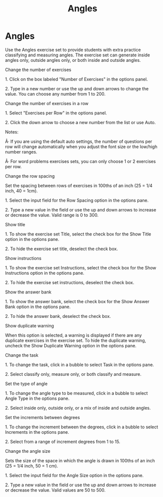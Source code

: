 ﻿---
title: Angles
category: reference
---

# Angles

Use the Angles exercise set to provide students with extra practice classifying and measuring angles. The exercise set can generate inside angles only, outside angles only, or both inside and outside angles.

Change the number of exercises

1\. Click on the box labeled "Number of Exercises" in the options panel.

2\. Type in a new number or use the up and down arrows to change the value. You can choose any number from 1 to 200.

Change the number of exercises in a row

1\. Select "Exercises per Row" in the options panel.

2\. Click the down arrow to choose a new number from the list or use Auto.

Notes:

Â· If you are using the default auto settings, the number of questions per row will change automatically when you adjust the font size or the low/high number ranges.

Â· For word problems exercises sets, you can only choose 1 or 2 exercises per row.

Change the row spacing

Set the spacing between rows of exercises in 100ths of an inch (25 = 1/4 inch, 40 = 1cm).

1\. Select the input field for the Row Spacing option in the options pane.

2\. Type a new value in the field or use the up and down arrows to increase or decrease the value. Valid range is 0 to 300.

Show title

1\. To show the exercise set Title, select the check box for the Show Title option in the options pane.

2\. To hide the exercise set title, deselect the check box.

Show instructions

1\. To show the exercise set Instructions, select the check box for the Show Instructions option in the options pane.

2\. To hide the exercise set instructions, deselect the check box.

Show the answer bank

1\. To show the answer bank, select the check box for the Show Answer Bank option in the options pane.

2\. To hide the answer bank, deselect the check box.

Show duplicate warning

When this option is selected, a warning is displayed if there are any duplicate exercises in the exercise set. To hide the duplicate warning, uncheck the Show Duplicate Warning option in the options pane.

Change the task

1\. To change the task, click in a bubble to select Task in the options pane.

2\. Select classify only, measure only, or both classify and measure.

Set the type of angle

1\. To change the angle type to be measured, click in a bubble to select Angle Type in the options pane.

2\. Select inside only, outside only, or a mix of inside and outside angles.

Set the increments between degrees

1\. To change the increment between the degrees, click in a bubble to select Increments in the options pane.

2\. Select from a range of increment degrees from 1 to 15.

Change the angle size

Sets the size of the space in which the angle is drawn in 100ths of an inch (25 = 1/4 inch, 50 = 1 cm).

1\. Select the input field for the Angle Size option in the options pane.

2\. Type a new value in the field or use the up and down arrows to increase or decrease the value. Valid values are 50 to 500.
